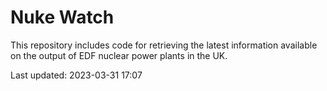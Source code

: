 # Nuke Watch

This repository includes code for retrieving the latest information available on the output of EDF nuclear power plants in the UK.

Last updated: 2023-03-31 17:07